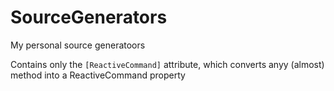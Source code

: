# SourceGenerators

My personal source generatoors

Contains only the `[ReactiveCommand]` attribute, which converts anyy (almost) method into a ReactiveCommand property
